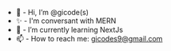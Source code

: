 - 👋 - Hi, I’m @gicode(s)
- ✨ - I'm conversant with MERN
- 🌱 - I’m currently learning NextJs
- 📫 - How to reach me: gicodes9@gmail.com
